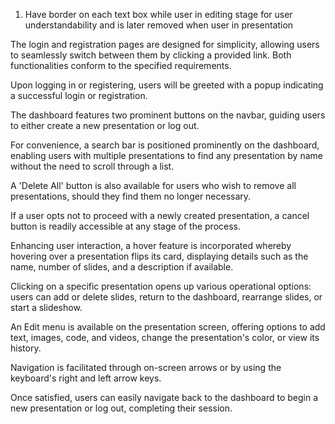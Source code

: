 1. Have border on each text box while user in editing stage for user understandability and is later removed when user in presentation

The login and registration pages are designed for simplicity, allowing users to seamlessly switch between them by clicking a provided link. Both functionalities conform to the specified requirements.

Upon logging in or registering, users will be greeted with a popup indicating a successful login or registration.

The dashboard features two prominent buttons on the navbar, guiding users to either create a new presentation or log out.

For convenience, a search bar is positioned prominently on the dashboard, enabling users with multiple presentations to find any presentation by name without the need to scroll through a list.

A 'Delete All' button is also available for users who wish to remove all presentations, should they find them no longer necessary.

If a user opts not to proceed with a newly created presentation, a cancel button is readily accessible at any stage of the process.

Enhancing user interaction, a hover feature is incorporated whereby hovering over a presentation flips its card, displaying details such as the name, number of slides, and a description if available.

Clicking on a specific presentation opens up various operational options: users can add or delete slides, return to the dashboard, rearrange slides, or start a slideshow.

An Edit menu is available on the presentation screen, offering options to add text, images, code, and videos, change the presentation's color, or view its history.

Navigation is facilitated through on-screen arrows or by using the keyboard's right and left arrow keys.

Once satisfied, users can easily navigate back to the dashboard to begin a new presentation or log out, completing their session.
